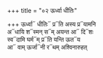 +++
title = "०२ ऊर्ध्वा धीतिः"

+++
ऊर्ध्वा᳓ धीतिः᳓ प्र᳓ति अस्य प्र᳓यामनि  
अ᳓धायि श᳓स्मन् स᳓म् अयन्त आ᳓ दि᳓शः  
स्व᳓दामि घर्म᳓म् प्र᳓ति यन्ति ऊत᳓य  
आ᳓ वाम् ऊर्जा᳓नी र᳓थम् अश्विनारुहत्